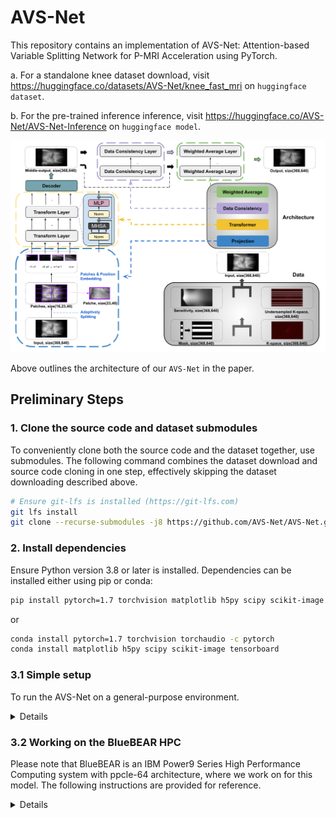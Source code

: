 # AVS-Net

This repository contains an implementation of AVS-Net: Attention-based Variable Splitting Network for P-MRI Acceleration using PyTorch.

a. For a standalone knee dataset download, visit <https://huggingface.co/datasets/AVS-Net/knee_fast_mri> on `huggingface dataset`.

b. For the pre-trained inference inference, visit <https://huggingface.co/AVS-Net/AVS-Net-Inference> on `huggingface model`.

![AVS-Net Structure](results/AVS-Net.png)

Above outlines the architecture of our `AVS-Net` in the paper.

## Preliminary Steps

### 1. Clone the source code and dataset submodules

To conveniently clone both the source code and the dataset together, use submodules. The following command combines the dataset download and source code cloning in one step, effectively skipping the dataset downloading described above.

```bash
# Ensure git-lfs is installed (https://git-lfs.com)
git lfs install
git clone --recurse-submodules -j8 https://github.com/AVS-Net/AVS-Net.git
```

### 2. Install dependencies

Ensure Python version 3.8 or later is installed. Dependencies can be installed either using pip or conda:

```bash
pip install pytorch=1.7 torchvision matplotlib h5py scipy scikit-image tensorboard
```

or

```bash
conda install pytorch=1.7 torchvision torchaudio -c pytorch
conda install matplotlib h5py scipy scikit-image tensorboard
```

### 3.1 Simple setup

To run the AVS-Net on a general-purpose environment.

<details>

For example, with a single NVIDIA A100 80G graphic card on the amd64 platform can be used:

```bash
cd avs-net && CUDA_VISIBLE_DEVICES=0 python avs-net.py
```

#### Logging with TensorBoard

To monitor the process, visit localhost:6006 in your browser. Use the following command to start Tensorboard:

```bash
tensorboard --logdir tensorboard_log
```

</details>

### 3.2 Working on the BlueBEAR HPC

Please note that BlueBEAR is an IBM Power9 Series High Performance Computing system with ppcle-64 architecture, where we work on for this model. The following instructions are provided for reference.

<details>

#### General purpose usage on the terminal

After allocating requisite computational resources on a given node using `Slurm`, execute the following command:

```bash
module purge; module load bear-apps/2020b PyTorch &> /dev/null 
cd avs-net && CUDA_VISIBLE_DEVICES=0 python avs-net.py
```

Please be mindful that the connection can be interrupted at any time, which may result in the termination of the training process.

#### Utilizing Multiplexer with TMUX

For handling deep learning tasks in the background, especially during debugging, it is recommended to use `tmux` or `screen`.

Here we provide two different approaches to using `tmux`:

```bash
tmux new -s avs-net
module purge; module load bear-apps/2020b PyTorch &> /dev/null 
cd avs-net && CUDA_VISIBLE_DEVICES=0 python avs-net.py
```

or

```bash
tmux -CC # This will open a new terminal
module purge; module load bear-apps/2020b PyTorch &> /dev/null 
cd avs-net && CUDA_VISIBLE_DEVICES=0 python avs-net.py
# You can now close the laptop and return in 2 days
tmux -CC attach
```

#### Online debugging with CodeServer

It's more than a chanllege to debug a deep learning model on the `ppcle-64` enviroment. Use `Code-Sever` enforcement can benefit a lot for further experiments.

- Load module

```bash
module purge; module load bluebear;
module load module load bear-apps/2020b  &> /dev/null;
module load Python/3.8.6-GCCcore-10.2.0 &> /dev/null;
module load nodejs/14.16.1-GCCcore-10.2.0 &> /dev/null;
module load git/2.28.0-GCCcore-10.2.0-nodocs  &> /dev/null;
```

- Install and config

```bash
mkdir -p ~/.Library
npm install --global --prefix ~/.Library/ yarn
yarn global add typescript
yarn global add @google-cloud/logging
echo 'export PATH=~/.yarn/bin:$PATH' >> ~/.bashrc
```

- Modify sbatch script

```bash
cat > run_code_server.sh <<'EOT'
#!/bin/bash
module purge; module load bluebear;
module load bear-apps/2020b &> /dev/null;
module load PyTorch h5py nodejs git &> /dev/null;
export PASSWORD=duanj
work_dir="$HOME/special"
data_dir="$HOME/.vscode"
if  ! [ -d $work_dir ]; then
    mkdir $work_dir
fi
if  ! [ -d $data_dir ]; then
    mkdir $data_dir
fi

code-server \
    --auth=password \
--port=$port \
--disable-telemetry \
--extra-extensions-dir="$data_dir/extensions" \
--user-data-dir="$data_dir" \
"$work_dir"
EOT
```

</details>
